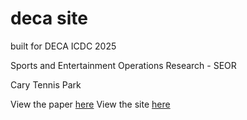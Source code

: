 # deca site
built for DECA ICDC 2025

Sports and Entertainment Operations Research - SEOR

Cary Tennis Park

View the paper [here](https://deca2025.s3.us-east-1.amazonaws.com/SEOR_NC_Chauhan_Nawal_WE.pdf)
View the site [here](deca2025.vercel.app)
